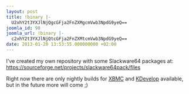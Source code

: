 ```yaml
---
layout: post
title: !binary |-
  U2xhY2t3YXJlNjQgcGFja2FnZXMgcmVwb3NpdG9yeQ==
joomla_id: 98
joomla_url: !binary |-
  c2xhY2t3YXJlNjQtcGFja2FnZXMtcmVwb3NpdG9yeQ==
date: 2013-01-20 13:53:55.000000000 +02:00
---
```

<p>I've created my own repository with some Slackware64 packages at: <a href="http://sourceforge.net/projects/slackware64pack/files" target="_blank">https://sourceforge.net/projects/slackware64pack/files</a></p>
<p>Right now there are only nightly builds for <a href="http://sourceforge.net/projects/slackware64pack/files/nightly/xbmc/" target="_blank">XBMC</a><a href="https://sourceforge.net/projects/slackware64pack/files/nightly/xbmc/" target="_blank"></a> and <a href="http://sourceforge.net/projects/slackware64pack/files/nightly/kdevelop/" target="_blank">KDevelop</a> available, but in the future more will come ;)</p>
